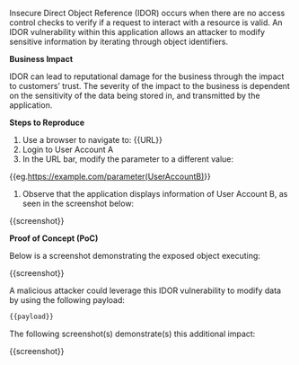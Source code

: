 Insecure Direct Object Reference (IDOR) occurs when there are no access control checks to verify if a request to interact with a resource is valid. An IDOR vulnerability within this application allows an attacker to modify sensitive information by iterating through object identifiers.

**Business Impact**

IDOR can lead to reputational damage for the business through the impact to customers’ trust. The severity of the impact to the business is dependent on the sensitivity of the data being stored in, and transmitted by the application.

**Steps to Reproduce**

1. Use a browser to navigate to: {{URL}}
1. Login to User Account A
1. In the URL bar, modify the parameter to a different value:

{{eg.<https://example.com/parameter(UserAccountB)>}}

1. Observe that the application displays information of User Account B, as seen in the screenshot below:  

{{screenshot}}

**Proof of Concept (PoC)**

Below is a screenshot demonstrating the exposed object executing:

{{screenshot}}

A malicious attacker could leverage this IDOR vulnerability to modify data by using the following payload:  
  
``` bash
{{payload}}
```

The following screenshot(s) demonstrate(s) this additional impact:

{{screenshot}}
